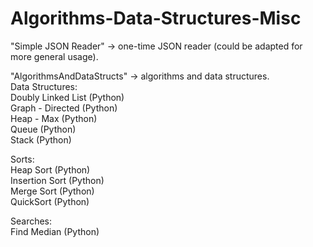 # Algorithms-Data-Structures-Misc
"Simple JSON Reader" -> one-time JSON reader (could be adapted for more general usage).

"AlgorithmsAndDataStructs" -> algorithms and data structures.  
Data Structures:  
Doubly Linked List (Python)  
Graph - Directed (Python)  
Heap - Max (Python)  
Queue (Python)  
Stack (Python)  
  
Sorts:  
Heap Sort (Python)  
Insertion Sort (Python)  
Merge Sort (Python)  
QuickSort (Python)  
  
Searches:  
Find Median (Python)  
